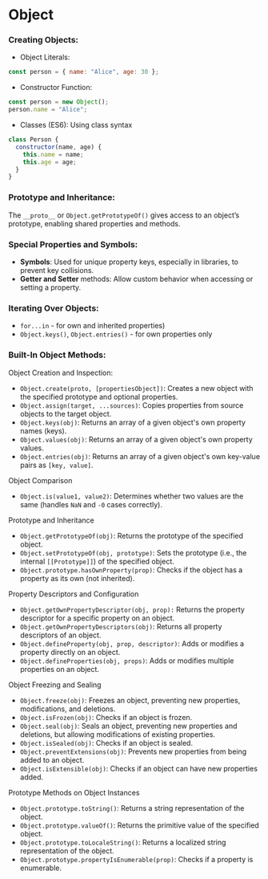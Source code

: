 # Object

### Creating Objects:

- Object Literals:
```js
const person = { name: "Alice", age: 30 };
```
- Constructor Function:
```js
const person = new Object();
person.name = "Alice";
```
- Classes (ES6): Using class syntax
```js
class Person {
  constructor(name, age) {
    this.name = name;
    this.age = age;
  }
}
```

### Prototype and Inheritance:

The `__proto__` or `Object.getPrototypeOf()` gives access to an object’s prototype, enabling shared properties and methods.

### Special Properties and Symbols:

- **Symbols**: Used for unique property keys, especially in libraries, to prevent key collisions.
- **Getter and Setter** methods: Allow custom behavior when accessing or setting a property.

### Iterating Over Objects:

- `for...in` - for own and inherited properties)
- `Object.keys()`, `Object.entries()` - for own properties only

### Built-In Object Methods:

Object Creation and Inspection:

- `Object.create(proto, [propertiesObject])`: Creates a new object with the specified prototype and optional properties.
- `Object.assign(target, ...sources)`: Copies properties from source objects to the target object.
- `Object.keys(obj)`: Returns an array of a given object's own property names (keys).
- `Object.values(obj)`: Returns an array of a given object's own property values.
- `Object.entries(obj)`: Returns an array of a given object's own key-value pairs as `[key, value]`.

Object Comparison

- `Object.is(value1, value2)`: Determines whether two values are the same (handles `NaN` and `-0` cases correctly).

Prototype and Inheritance

- `Object.getPrototypeOf(obj)`: Returns the prototype of the specified object.
- `Object.setPrototypeOf(obj, prototype)`: Sets the prototype (i.e., the internal `[[Prototype]]`) of the specified object.
- `Object.prototype.hasOwnProperty(prop)`: Checks if the object has a property as its own (not inherited).

Property Descriptors and Configuration

- `Object.getOwnPropertyDescriptor(obj, prop):` Returns the property descriptor for a specific property on an object.
- `Object.getOwnPropertyDescriptors(obj)`: Returns all property descriptors of an object.
- `Object.defineProperty(obj, prop, descriptor)`: Adds or modifies a property directly on an object.
- `Object.defineProperties(obj, props)`: Adds or modifies multiple properties on an object.

Object Freezing and Sealing

- `Object.freeze(obj)`: Freezes an object, preventing new properties, modifications, and deletions.
- `Object.isFrozen(obj)`: Checks if an object is frozen.
- `Object.seal(obj)`: Seals an object, preventing new properties and deletions, but allowing modifications of existing properties.
- `Object.isSealed(obj)`: Checks if an object is sealed.
- `Object.preventExtensions(obj)`: Prevents new properties from being added to an object.
- `Object.isExtensible(obj)`: Checks if an object can have new properties added.

Prototype Methods on Object Instances

- `Object.prototype.toString()`: Returns a string representation of the object.
- `Object.prototype.valueOf()`: Returns the primitive value of the specified object.
- `Object.prototype.toLocaleString()`: Returns a localized string representation of the object.
- `Object.prototype.propertyIsEnumerable(prop)`: Checks if a property is enumerable.

